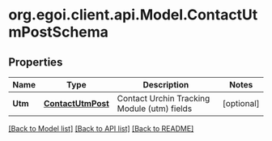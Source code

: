 
# org.egoi.client.api.Model.ContactUtmPostSchema

## Properties

Name | Type | Description | Notes
------------ | ------------- | ------------- | -------------
**Utm** | [**ContactUtmPost**](ContactUtmPost.md) | Contact Urchin Tracking Module (utm) fields | [optional] 

[[Back to Model list]](../README.md#documentation-for-models)
[[Back to API list]](../README.md#documentation-for-api-endpoints)
[[Back to README]](../README.md)


